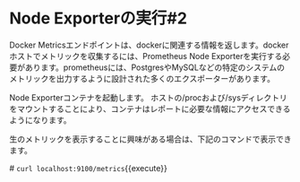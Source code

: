 # Node Exporterの実行#2
Docker Metricsエンドポイントは、dockerに関連する情報を返します。dockerホストでメトリックを収集するには、Prometheus Node Exporterを実行する必要があります。prometheusには、PostgresやMySQLなどの特定のシステムのメトリックを出力するように設計された多くのエクスポーターがあります。  

Node Exporterコンテナを起動します。 ホストの/procおよび/sysディレクトリをマウントすることにより、コンテナはレポートに必要な情報にアクセスできるようになります。  

生のメトリックを表示することに興味がある場合は、下記のコマンドで表示できます。  

\# `curl localhost:9100/metrics`{{execute}}
